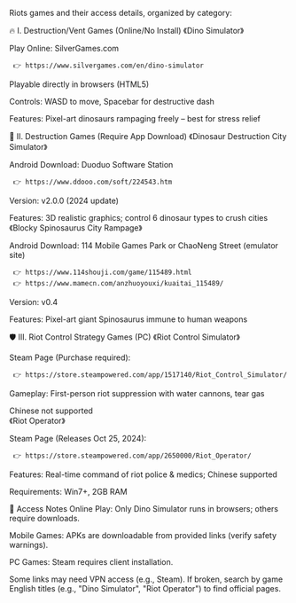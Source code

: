 Riots games and their access details, organized by category:

🔥 I. Destruction/Vent Games (Online/No Install)
《Dino Simulator》

Play Online: SilverGames.com

     👉 https://www.silvergames.com/en/dino-simulator

Playable directly in browsers (HTML5)

Controls: WASD to move, Spacebar for destructive dash

Features: Pixel-art dinosaurs rampaging freely – best for stress relief

🦖 II. Destruction Games (Require App Download)
《Dinosaur Destruction City Simulator》

Android Download: Duoduo Software Station

     👉 https://www.ddooo.com/soft/224543.htm

Version: v2.0.0 (2024 update)

Features: 3D realistic graphics; control 6 dinosaur types to crush cities  
《Blocky Spinosaurus City Rampage》

Android Download: 114 Mobile Games Park or ChaoNeng Street (emulator site)

     👉 https://www.114shouji.com/game/115489.html
     👉 https://www.mamecn.com/anzhuoyouxi/kuaitai_115489/

Version: v0.4

Features: Pixel-art giant Spinosaurus immune to human weapons

🛡️ III. Riot Control Strategy Games (PC)
《Riot Control Simulator》

Steam Page (Purchase required):

     👉 https://store.steampowered.com/app/1517140/Riot_Control_Simulator/

Gameplay: First-person riot suppression with water cannons, tear gas

Chinese not supported  
《Riot Operator》

Steam Page (Releases Oct 25, 2024):

     👉 https://store.steampowered.com/app/2650000/Riot_Operator/

Features: Real-time command of riot police & medics; Chinese supported

Requirements: Win7+, 2GB RAM

💎 Access Notes
Online Play: Only Dino Simulator runs in browsers; others require downloads.

Mobile Games: APKs are downloadable from provided links (verify safety warnings).

PC Games: Steam requires client installation.

Some links may need VPN access (e.g., Steam). If broken, search by game English titles (e.g., "Dino Simulator", "Riot Operator") to find official pages.
